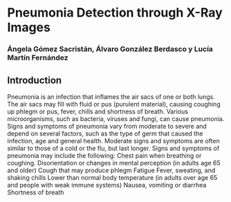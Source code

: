 # Pneumonia Detection through X-Ray Images

### Ángela Gómez Sacristán, Álvaro González Berdasco y Lucía Martín Fernández

## Introduction

Pneumonia is an infection that inflames the air sacs of one or both lungs. The air sacs may fill with fluid or pus (purulent material), causing coughing up phlegm or pus, fever, chills and shortness of breath. Various microorganisms, such as bacteria, viruses and fungi, can cause pneumonia.
Signs and symptoms of pneumonia vary from moderate to severe and depend on several factors, such as the type of germ that caused the infection, age and general health. Moderate signs and symptoms are often similar to those of a cold or the flu, but last longer.
Signs and symptoms of pneumonia may include the following:
Chest pain when breathing or coughing.
Disorientation or changes in mental perception (in adults age 65 and older)
Cough that may produce phlegm
Fatigue
Fever, sweating, and shaking chills
Lower than normal body temperature (in adults over age 65 and people with weak immune systems)
Nausea, vomiting or diarrhea
Shortness of breath
